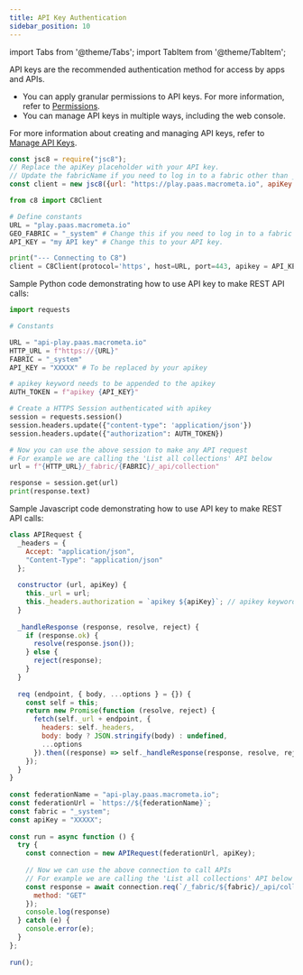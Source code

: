 ```yaml
---
title: API Key Authentication
sidebar_position: 10
---
```


import Tabs from '@theme/Tabs';
import TabItem from '@theme/TabItem';

API keys are the recommended authentication method for access by apps and APIs.

- You can apply granular permissions to API keys. For more information, refer to [Permissions](../permissions/index).
- You can manage API keys in multiple ways, including the web console.

For more information about creating and managing API keys, refer to [Manage API Keys](../api-keys/index).

<Tabs groupId="operating-systems">
<TabItem value="js" label="Javascript">

```js
const jsc8 = require("jsc8");
// Replace the apiKey placeholder with your API key.
// Update the fabricName if you need to log in to a fabric other than _system.
const client = new jsc8({url: "https://play.paas.macrometa.io", apiKey: "XXXX", fabricName: '_system'});
```

</TabItem>
<TabItem value="py" label="Python">

```py
from c8 import C8Client

# Define constants
URL = "play.paas.macrometa.io"
GEO_FABRIC = "_system" # Change this if you need to log in to a fabric other than _system.
API_KEY = "my API key" # Change this to your API key.

print("--- Connecting to C8")
client = C8Client(protocol='https', host=URL, port=443, apikey = API_KEY, geofabric = GEO_FABRIC)
```

</TabItem>
<TabItem value="api" label="REST API">

Sample Python code demonstrating how to use API key to make REST API calls:

```py
import requests

# Constants

URL = "api-play.paas.macrometa.io"
HTTP_URL = f"https://{URL}"
FABRIC = "_system"
API_KEY = "XXXXX" # To be replaced by your apikey

# apikey keyword needs to be appended to the apikey
AUTH_TOKEN = f"apikey {API_KEY}"

# Create a HTTPS Session authenticated with apikey
session = requests.session()
session.headers.update({"content-type": 'application/json'})
session.headers.update({"authorization": AUTH_TOKEN})

# Now you can use the above session to make any API request
# For example we are calling the 'List all collections' API below
url = f"{HTTP_URL}/_fabric/{FABRIC}/_api/collection"

response = session.get(url)
print(response.text)
```

Sample Javascript code demonstrating how to use API key to make REST API calls:

```js
class APIRequest {
  _headers = {
    Accept: "application/json",
    "Content-Type": "application/json"
  };
​
  constructor (url, apiKey) {
    this._url = url;
    this._headers.authorization = `apikey ${apiKey}`; // apikey keyword needs to be appended
  }
​
  _handleResponse (response, resolve, reject) {
    if (response.ok) {
      resolve(response.json());
    } else {
      reject(response);
    }
  }
​
  req (endpoint, { body, ...options } = {}) {
    const self = this;
    return new Promise(function (resolve, reject) {
      fetch(self._url + endpoint, {
        headers: self._headers,
        body: body ? JSON.stringify(body) : undefined,
        ...options
      }).then((response) => self._handleResponse(response, resolve, reject));
    });
  }
}
​
const federationName = "api-play.paas.macrometa.io";
const federationUrl = `https://${federationName}`;
const fabric = "_system";
const apiKey = "XXXXX";
​
const run = async function () {
  try {
    const connection = new APIRequest(federationUrl, apiKey);
​
    // Now we can use the above connection to call APIs
    // For example we are calling the 'List all collections' API below
    const response = await connection.req(`/_fabric/${fabric}/_api/collection`, {
      method: "GET"
    });
    console.log(response)
  } catch (e) {
    console.error(e);
  }
};
​
run();
```

</TabItem>
</Tabs>
